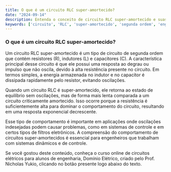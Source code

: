 ```yaml
---
title: O que é um circuito RLC super-amortecido?
date: "2024-09-14"
description: Entenda o conceito de circuito RLC super-amortecido e suas características principais.
keywords: ['circuito', 'RLC', 'super-amortecido', 'segunda ordem', 'engenharia']
---
```


### O que é um circuito RLC super-amortecido?

Um circuito RLC super-amortecido é um tipo de circuito de segunda ordem que contém resistores (R), indutores (L) e capacitores (C). A característica principal desse circuito é que ele possui uma resposta ao degrau ou impulso que não oscila, devido à alta resistência presente no circuito. Em termos simples, a energia armazenada no indutor e no capacitor é dissipada rapidamente pelo resistor, evitando oscilações.

Quando um circuito RLC é super-amortecido, ele retorna ao estado de equilíbrio sem oscilações, mas de forma mais lenta comparada a um circuito criticamente amortecido. Isso ocorre porque a resistência é suficientemente alta para dominar o comportamento do circuito, resultando em uma resposta exponencial decrescente.

Esse tipo de comportamento é importante em aplicações onde oscilações indesejadas podem causar problemas, como em sistemas de controle e em certos tipos de filtros eletrônicos. A compreensão do comportamento de circuitos super-amortecidos é essencial para engenheiros que trabalham com sistemas dinâmicos e de controle.

Se você gostou deste conteúdo, conheça o curso online de circuitos elétricos para alunos de engenharia, Domínio Elétrico, criado pelo Prof. Nicholas Yukio, clicando no botão presente logo abaixo do texto.